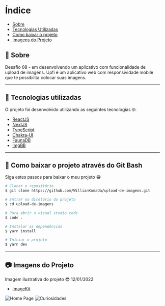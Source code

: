 # Índice

- [Sobre](#-sobre)
- [Tecnologias Utilizadas](#-tecnologias-utilizadas)
- [Como baixar o projeto](#-como-baixar-o-projeto)
- [Imagens do Projeto](#-imagens-do-projeto)

## 📝 Sobre

<p>
  Desafio 08 - em desenvolvendo um aplicativo com funcionalidade de upload de imagens. Upfi é um aplicativo web com responsividade mobile que te possibilita colocar suas imagens.
</p>

---

## 🚀 Tecnologias utilizadas

<p>O projeto foi desenvolvido utilizando as seguintes tecnologias 🤓:</p>

- [ReactJS](https://reactjs.org)
- [NextJS](https://nextjs.org/)
- [TypeScript](https://www.typescriptlang.org/)
- [Chakra-UI](https://chakra-ui.com/docs/getting-started)
- [FaunaDB](https://fauna.com/)
- [ImgBB](https://pt-br.imgbb.com/)

---

## 📁 Como baixar o projeto através do Git Bash

<p>Siga estes passos para baixar o meu projeto 😁</p>

```bash
# Clonar o repositório
$ git clone https://github.com/WillianKomada/upload-de-imagens.git

# Entrar no diretório do projeto
$ cd upload-de-imagens

# Para abrir o visual studio code
$ code .

# Instalar as dependências
$ yarn install

# Iniciar o projeto
$ yarn dev

```

---

## 📷 Imagens do Projeto

<p>Imagem ilustrativa do projeto 😎 12/01/2022</p>

- [ImageKit](https://imagekit.io/)

<img src="https://ik.imagekit.io/cucgno2zqys/wt1_B0p49Fo9i.PNG?updatedAt=1642012038293" alt="Home Page">
<img src="https://ik.imagekit.io/cucgno2zqys/wt2_Y7OLG1ykqQ.PNG?updatedAt=1642012038442" alt="Curiosidades">
